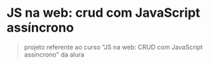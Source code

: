 #  JS na web: crud com JavaScript assíncrono

> projeto referente ao curso "JS na web: CRUD com JavaScript assíncrono" da alura
